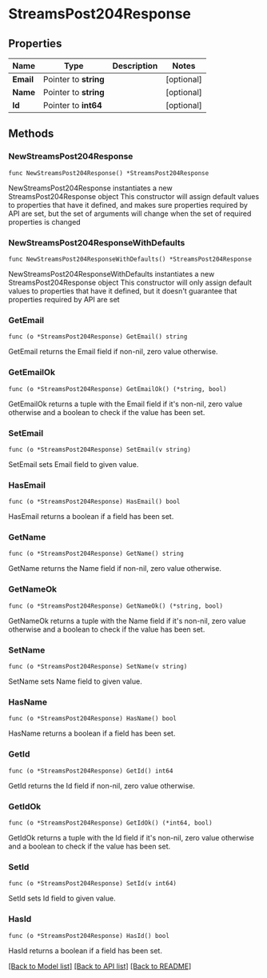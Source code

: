 # StreamsPost204Response

## Properties

Name | Type | Description | Notes
------------ | ------------- | ------------- | -------------
**Email** | Pointer to **string** |  | [optional] 
**Name** | Pointer to **string** |  | [optional] 
**Id** | Pointer to **int64** |  | [optional] 

## Methods

### NewStreamsPost204Response

`func NewStreamsPost204Response() *StreamsPost204Response`

NewStreamsPost204Response instantiates a new StreamsPost204Response object
This constructor will assign default values to properties that have it defined,
and makes sure properties required by API are set, but the set of arguments
will change when the set of required properties is changed

### NewStreamsPost204ResponseWithDefaults

`func NewStreamsPost204ResponseWithDefaults() *StreamsPost204Response`

NewStreamsPost204ResponseWithDefaults instantiates a new StreamsPost204Response object
This constructor will only assign default values to properties that have it defined,
but it doesn't guarantee that properties required by API are set

### GetEmail

`func (o *StreamsPost204Response) GetEmail() string`

GetEmail returns the Email field if non-nil, zero value otherwise.

### GetEmailOk

`func (o *StreamsPost204Response) GetEmailOk() (*string, bool)`

GetEmailOk returns a tuple with the Email field if it's non-nil, zero value otherwise
and a boolean to check if the value has been set.

### SetEmail

`func (o *StreamsPost204Response) SetEmail(v string)`

SetEmail sets Email field to given value.

### HasEmail

`func (o *StreamsPost204Response) HasEmail() bool`

HasEmail returns a boolean if a field has been set.

### GetName

`func (o *StreamsPost204Response) GetName() string`

GetName returns the Name field if non-nil, zero value otherwise.

### GetNameOk

`func (o *StreamsPost204Response) GetNameOk() (*string, bool)`

GetNameOk returns a tuple with the Name field if it's non-nil, zero value otherwise
and a boolean to check if the value has been set.

### SetName

`func (o *StreamsPost204Response) SetName(v string)`

SetName sets Name field to given value.

### HasName

`func (o *StreamsPost204Response) HasName() bool`

HasName returns a boolean if a field has been set.

### GetId

`func (o *StreamsPost204Response) GetId() int64`

GetId returns the Id field if non-nil, zero value otherwise.

### GetIdOk

`func (o *StreamsPost204Response) GetIdOk() (*int64, bool)`

GetIdOk returns a tuple with the Id field if it's non-nil, zero value otherwise
and a boolean to check if the value has been set.

### SetId

`func (o *StreamsPost204Response) SetId(v int64)`

SetId sets Id field to given value.

### HasId

`func (o *StreamsPost204Response) HasId() bool`

HasId returns a boolean if a field has been set.


[[Back to Model list]](../README.md#documentation-for-models) [[Back to API list]](../README.md#documentation-for-api-endpoints) [[Back to README]](../README.md)


